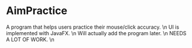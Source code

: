 # AimPractice
A program that helps users practice their mouse/click accuracy. \n
UI is implemented with JavaFX. \n
Will actually add the program later. \n 
NEEDS A LOT OF WORK. \n
